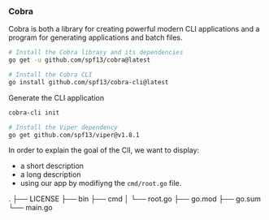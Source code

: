### Cobra
Cobra is both a library for creating powerful modern CLI
applications and a program for generating applications and
batch files.

```bash
# Install the Cobra librasy and its dependencies
go get -u github.com/spf13/cobra@latest

# Install the Cobra CLI
go install github.com/spf13/cobra-cli@latest
```
Generate the CLI application

```bash
cobra-cli init
```

```bash
# Install the Viper dependency
go get github.com/spf13/viper@v1.8.1
```

In order to explain the goal of the ClI, we want to display:
  - a short description
  - a long description
  - using our app
by modifiyng the `cmd/root.go` file.

.
├── LICENSE
├── bin
├── cmd
│   └── root.go
├── go.mod
├── go.sum
└── main.go
